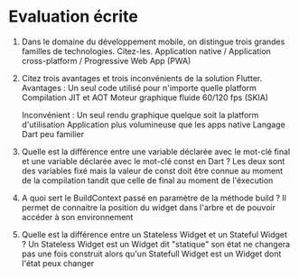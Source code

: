 # Evaluation écrite

1. Dans le domaine du développement mobile, on distingue trois grandes familles de technologies. Citez-les.
    Application native / Application cross-platform / Progressive Web App (PWA)

2. Citez trois avantages et trois inconvénients de la solution Flutter.
     Avantages : Un seul code utilisé pour n'importe quelle platform
	       Compilation JIT et AOT
	       Moteur graphique fluide 60/120 fps (SKIA)

     Inconvénient : Un seul rendu graphique quelque soit la platform d'utilisation
		  Application plus volumineuse que les apps native
		  Langage Dart peu familier


3. Quelle est la différence entre une variable déclarée avec le mot-clé final et une variable déclarée avec le mot-clé const en Dart ?
    Les deux sont des variables fixé mais la valeur de const doit être connue au moment de la compilation tandit que celle de final au moment de l'éxecution 

4. A quoi sert le BuildContext passé en paramètre de la méthode build ?
    Il permet de connaitre la position du widget dans l'arbre et de pouvoir accéder à son environnement 

5. Quelle est la différence entre un Stateless Widget et un Stateful Widget ?
    Un Stateless Widget est un Widget dit "statique" son état ne changera pas une fois construit alors qu'un Statefull Widget est un Widget dont l'état peux changer

